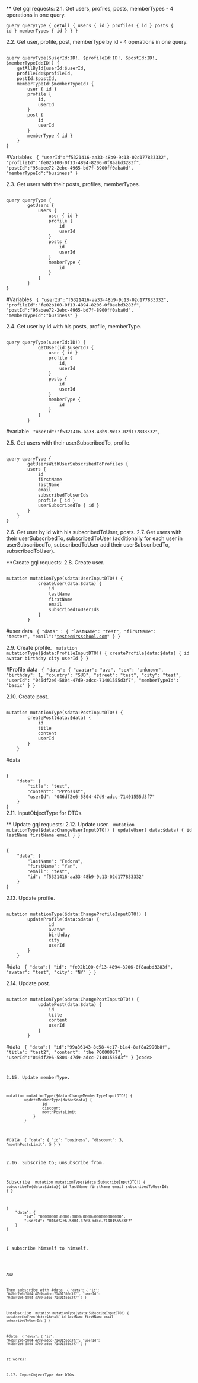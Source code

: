 \*\* Get gql requests:
2.1. Get users, profiles, posts, memberTypes - 4 operations in one query.

<code>query queryType { getAll { users { id } profiles { id } posts { id } memberTypes { id } } }</code>

2.2. Get user, profile, post, memberType by id - 4 operations in one query.

<code>
query queryType($userId:ID!, $profileId:ID!, $postId:ID!, $memberTypeId:ID!) {
    getAllById(userId:$userId, 
    profileId:$profileId, 
    postId:$postId, 
    memberTypeId:$memberTypeId) {
        user { id }
        profile {
            id,
            userId
        }
        post {
            id
            userId
        }
        memberType { id }
    }
}
</code>

#Variables
<code>
{
"userId":"f5321416-aa33-48b9-9c13-02d177833332",
"profileId":"fe02b100-0f13-4894-8206-0f8aabd3283f",
"postId":"95abee72-2ebc-4965-bd7f-8900ff0aba0d",
"memberTypeId":"business"
}
</code>

2.3. Get users with their posts, profiles, memberTypes.

<code> 
query queryType {
        getUsers {
            users {
                user { id }
                profile {
                    id
                    userId
                }
                posts {
                    id
                    userId
                }
                memberType {
                    id
                }
            }
        }
}
</code>

#Variables
<code>
{
"userId":"f5321416-aa33-48b9-9c13-02d177833332",
"profileId":"fe02b100-0f13-4894-8206-0f8aabd3283f",
"postId":"95abee72-2ebc-4965-bd7f-8900ff0aba0d",
"memberTypeId":"business"
}
</code>

2.4. Get user by id with his posts, profile, memberType.

<code>
query queryType($userId:ID!) {
            getUser(id:$userId) {
                user { id }
                profile {
                    id,
                    userId
                }
                posts {
                    id
                    userId
                }
                memberType {
                    id
                }
            }
        }
</code>

#variable
<code>
"userId":"f5321416-aa33-48b9-9c13-02d177833332",
</code>

2.5. Get users with their userSubscribedTo, profile.

<code>
query queryType {
        getUsersWithUserSubscribedToProfiles {
        users {
            id
            firstName
            lastName
            email
            subscribedToUserIds
            profile { id }
            userSubscribedTo { id }
        }
    }
}
</code>

2.6. Get user by id with his subscribedToUser, posts.
2.7. Get users with their userSubscribedTo, subscribedToUser (additionally for each user in userSubscribedTo, subscribedToUser add their userSubscribedTo, subscribedToUser).

\*\*Create gql requests:
2.8. Create user.

<code>
mutation mutationType($data:UserInputDTO!) {
            createUser(data:$data) {
                id
                lastName
                firstName
                email
                subscribedToUserIds
            }
        }
</code>

#user data
<code>
{
"data" : {
"lastName": "test",
"firstName": "tester",
"email":"testee@rsschool.com"
}
}
</code>

2.9. Create profile.
<code>
mutation mutationType($data:ProfileInputDTO!) {
        createProfile(data:$data) {
id
avatar
birthday
city
userId
}
}
</code>

#Profile data
<code>
{
"data": {
"avatar": "ava",
"sex": "unknown",
"birthday": 1,
"country": "SUD",
"street": "test",
"city": "test",
"userId": "046df2e6-5804-47d9-adcc-71401555d3f7",
"memberTypeId": "basic"
}
}
</code>

2.10. Create post.

<code>
mutation mutationType($data:PostInputDTO!) {
        createPost(data:$data) {
            id
            title
            content
            userId
        }
    }
</code>

#data

<code>
{
    "data": {
        "title": "test",
        "content": "PPPossst",
        "userId": "046df2e6-5804-47d9-adcc-71401555d3f7"
    }
}
</code>
2.11. InputObjectType for DTOs.

\*\* Update gql requests:
2.12. Update user.
<code>
mutation mutationType($data:ChangeUserInputDTO!) {
        updateUser( data:$data) {
id
lastName
firstName
email
}
}
</code>

<code>
{
    "data": {
        "lastName": "Fedora",
        "firstName": "Yan",
        "email": "test",
        "id": "f5321416-aa33-48b9-9c13-02d177833332"
    }
}
</code>

2.13. Update profile.

<code>
mutation mutationType($data:ChangeProfileInputDTO!) {
        updateProfile(data:$data) {
                id
                avatar
                birthday
                city
                userId
        }
    }
</code>

#data
<code>
{
"data":{
"id": "fe02b100-0f13-4894-8206-0f8aabd3283f",
"avatar": "test",
"city": "NY"
}
}
</code>

2.14. Update post.

<code>
mutation mutationType($data:ChangePostInputDTO!) {
            updatePost(data:$data) {
                id
                title
                content
                userId
            }
        }
</code>

#data
<code>
{
"data":{
"id":"99a86143-8c58-4c17-b1a4-8af8a2990b8f",
"title": "test2",
"content": "the POOOOOST",
"userId":"046df2e6-5804-47d9-adcc-71401555d3f"
}
}code>

2.15. Update memberType.

<code>
mutation mutationType($data:ChangeMemberTypeInputDTO!) {
        updateMemberType(data:$data) {
                id
                discount
                monthPostsLimit
            }
        }
</code>

#data
<code>
{
"data": {
"id": "business",
"discount": 3,
"monthPostsLimit": 5
}
}
</code>

2.16. Subscribe to; unsubscribe from.

Subscribe
<code>
mutation mutationType($data:SubscribeInputDTO!) {
            subscribeTo(data:$data){
id
lastName
firstName
email
subscribedToUserIds
}
}
</code>

<code>
{
    "data": {
        "id": "00000000-0000-0000-0000-000000000000",
        "userId": "046df2e6-5804-47d9-adcc-71401555d3f7"
    }
}
</code>

I subscribe himself to himself.

<code>

AND

Then subscribe with
#data
<code>
{
"data": {
"id": "046df2e6-5804-47d9-adcc-71401555d3f7",
"userId": "046df2e6-5804-47d9-adcc-71401555d3f7"
}
}
</code>

Unsubscribe
<code>
mutation mutationType($data:SubscribeInputDTO!) {
            unsubscribeFrom(data:$data){
id
lastName
firstName
email
subscribedToUserIds
}
}
</code>

#data
<code>
{
"data": {
"id": "046df2e6-5804-47d9-adcc-71401555d3f7",
"userId": "046df2e6-5804-47d9-adcc-71401555d3f7"
}
}
</code>

It works!

2.17. InputObjectType for DTOs.
